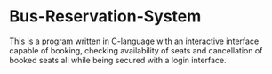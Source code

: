 # Bus-Reservation-System
This is a program written in C-language with an interactive interface capable of booking, checking availability of seats and cancellation of booked seats all while being secured with a login interface.
